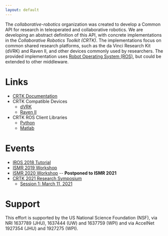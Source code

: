 ```yaml
---
layout: default
---
```


The _collaborative-robotics_ organization was created to develop a Common API for research in
teleoperated and collaborative robotics. We are developing an abstract definition of this API,
with concrete implementations in the _Collaborative Robotics Toolkit (CRTK)_.
The implementations focus on common shared research platforms, such as the da Vinci Research Kit (dVRK)
and Raven II, and other devices commonly used by researchers. The provided implementation uses
[Robot Operating System (ROS)](www.ros.org), but could be extended to other middleware.

# Links

* [CRTK Documentation](https://github.com/collaborative-robotics/documentation/wiki)
* CRTK Compatible Devices
  * [dVRK](https://github.com/jhu-dvrk/sawIntuitiveResearchKit/wiki)
  * [Raven II](https://github.com/uw-biorobotics/raven2)
* CRTK ROS Client Libraries
  * [Python](https://github.com/collaborative-robotics/crtk_python_client)
  * [Matlab](https://github.com/collaborative-robotics/crtk_matlab_client)

# Events

* [IROS 2018 Tutorial](./iros-2018-tutorial.md)
* [ISMR 2019 Workshop](./ismr-2019-workshop.md)
* [ISMR 2020 Workshop](./ismr-2020-workshop.md) -- **Postponed to ISMR 2021**
* [CRTK 2021 Research Symposium](./crtk-2021-research-symposium.md)
  * [Session 1: March 11, 2021](symposium-session-1/crtk-2021-symposium-session-1.md)

# Support

This effort is supported by the US National Science Foundation (NSF), via NRI 1637789 (JHU), 1637444 (UW)
and 1637759 (WPI) and via AccelNet 1927354 (JHU) and 1927275 (WPI).
